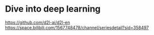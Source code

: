# Dive into deep learning

https://github.com/d2l-ai/d2l-en
https://space.bilibili.com/1567748478/channel/seriesdetail?sid=358497
